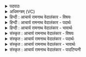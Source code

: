 <details><summary>पदपाठः</summary>

शु꣣भ्र꣢म्। अ꣡न्धः꣢꣯। दे꣣व꣡वा꣢तम्। दे꣣व꣢। वा꣣तम्। अप्सु꣢। धौ꣣त꣢म्। नृ꣡भिः꣢꣯। सु꣣त꣢म्। स्व꣡द꣢꣯न्ति। गा꣡वः꣢꣯। प꣡यो꣢꣯भिः। १००९।
</details>

<details><summary>अधिमन्त्रम् (VC)</summary>

- पवमानः सोमः
- जमदग्निर्भार्गवः
- गायत्री
- षड्जः
</details>

<details><summary>हिन्दी : आचार्य रामनाथ वेदालंकार - विषयः</summary>

अगले मन्त्र में पुनः वही विषय है।
</details>

<details><summary>हिन्दी : आचार्य रामनाथ वेदालंकार - पदार्थः</summary>

पदार्थान्वयभाषाः -  प्रथम—सोम ओषधि के रस के विषय में। (देववातम्) सूर्य या मेघ द्वारा बढ़ाये हुए (अप्सु) जलों से (धौतम्) धोये हुए, (नृभिः) ऋत्विज् मनुष्यों से (सुतम्) अभिषुत किये गये (शुभ्रम् अन्धः) स्वच्छ सोमरस को (गावः) गौएँ (पयोभिः) अपने दूधों से (स्वदन्ति) स्वादु बनाती हैं ॥ द्वितीय—ज्ञानरस के विषय में। (देववातम्) विद्वान् आचार्य से प्रेरित, (अप्सु) कर्मों में, आचरणों में (धौतम्) पहुँचाये हुए, (नृभिः) अन्य मार्गदर्शक गुरुजनों से (सुतम्) उत्पन्न किये गये (शुभ्रम् अन्धः) स्वच्छ ज्ञानरस को (गावः) वेदवाणियाँ (पयोभिः) ओङ्काररूप दूध से (स्वदन्ति) मधुर कर देती हैं ॥२॥ यहाँ श्लेषालङ्कार है ॥२॥
</details>

<details><summary>हिन्दी : आचार्य रामनाथ वेदालंकार - भावार्थः</summary>

भावार्थभाषाः -  भौतिक ज्ञान अध्यात्म ज्ञान से मिलकर महान् कल्याण करनेवाला हो जाता है ॥२॥
</details>

<details><summary>संस्कृत : आचार्य रामनाथ वेदालंकार - विषयः</summary>

अथ पुनरपि स एव विषय उच्यते।
</details>

<details><summary>संस्कृत : आचार्य रामनाथ वेदालंकार - पदार्थः</summary>

पदार्थान्वयभाषाः -  प्रथमः—सोमौषधिरसविषये। (देववातम्) देवेन सूर्येण मेघेन वा वातं वृद्धिं गमितम्, (अप्सु) उदकेषु (धौतम्) प्रक्षालितम्। [धावु गतिशुद्ध्योः।] (नृभिः) ऋत्विग्जनैः (सुतम्) अभिषुतम् (शुभ्रम् अन्धः) स्वच्छं सोमरसम् (गावः) धेनवः (पयोभिः) स्वकीयैः दुग्धैः (स्वदन्ति) स्वादयन्ति ॥ द्वितीयः—ज्ञानरसविषये। (देववातम्) देवेन (विदुषा) आचार्येण प्रेरितम्, (अप्सु) कर्मसु, आचरणेषु (धौतम्) प्रापितम्। [धावुरत्र गत्यर्थः।] (नृभिः) इतरैः नेतृभिः मार्गदर्शकैः गुरुजनैः (सुतम्) उत्पादितम् (शुभ्रम् अन्धः) स्वच्छं ज्ञानरसम् (गावः) वेदवाचः (पयोभिः) ओङ्कारलक्षणैः दुग्धैः (स्वदन्ति) मधुरं कुर्वन्ति ॥२॥ अत्र श्लेषालङ्कारः ॥२॥
</details>

<details><summary>संस्कृत : आचार्य रामनाथ वेदालंकार - भावार्थः</summary>

भावार्थभाषाः -  भौतिकं ज्ञानमध्यात्मज्ञानेन सहचरितं महाकल्याणकरं जायते ॥२॥
</details>

<details><summary>संस्कृत : आचार्य रामनाथ वेदालंकार - पादटिप्पनी</summary>

टिप्पणी:   १. ऋ० ९।६२।५,‘म॒प्सु धू॒तो नृभिः॑ सुतः’ इति द्वितीयः पादः।
</details>